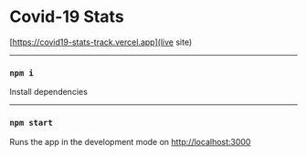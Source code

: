 # Covid-19 Stats

[https://covid19-stats-track.vercel.app](live site)

-----------------------------------------------------------
### `npm i` 
Install dependencies

-----------------------------------------------------------
### `npm start`  
Runs the app in the development mode on [http://localhost:3000](http://localhost:3000)



